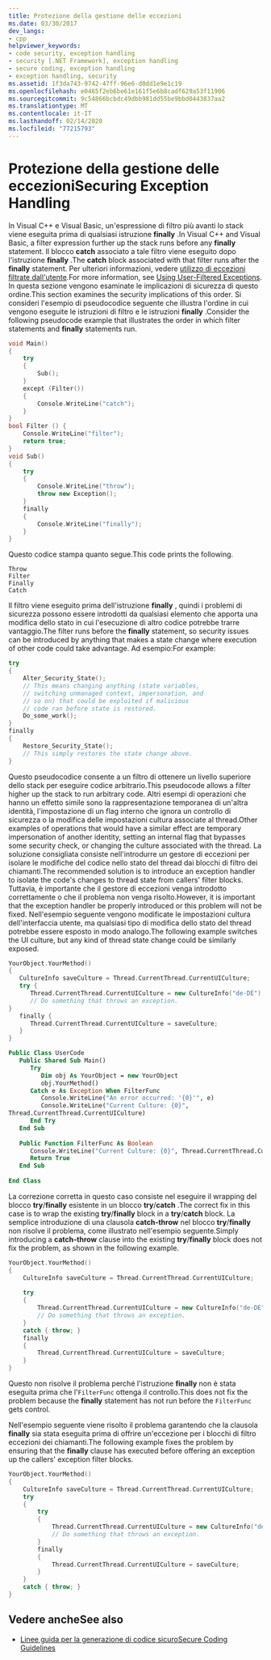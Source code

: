 ```yaml
---
title: Protezione della gestione delle eccezioni
ms.date: 03/30/2017
dev_langs:
- cpp
helpviewer_keywords:
- code security, exception handling
- security [.NET Framework], exception handling
- secure coding, exception handling
- exception handling, security
ms.assetid: 1f3da743-9742-47ff-96e6-d0dd1e9e1c19
ms.openlocfilehash: e0465f2eb6be61e161f5e6b8cadf629a53f11906
ms.sourcegitcommit: 9c54866bcbdc49dbb981dd55be9bbd0443837aa2
ms.translationtype: MT
ms.contentlocale: it-IT
ms.lasthandoff: 02/14/2020
ms.locfileid: "77215793"
---
```

# <a name="securing-exception-handling"></a><span data-ttu-id="c6dfe-102">Protezione della gestione delle eccezioni</span><span class="sxs-lookup"><span data-stu-id="c6dfe-102">Securing Exception Handling</span></span>
<span data-ttu-id="c6dfe-103">In Visual C++ e Visual Basic, un'espressione di filtro più avanti lo stack viene eseguita prima di qualsiasi istruzione **finally** .</span><span class="sxs-lookup"><span data-stu-id="c6dfe-103">In Visual C++ and Visual Basic, a filter expression further up the stack runs before any **finally** statement.</span></span> <span data-ttu-id="c6dfe-104">Il blocco **catch** associato a tale filtro viene eseguito dopo l'istruzione **finally** .</span><span class="sxs-lookup"><span data-stu-id="c6dfe-104">The **catch** block associated with that filter runs after the **finally** statement.</span></span> <span data-ttu-id="c6dfe-105">Per ulteriori informazioni, vedere [utilizzo di eccezioni filtrate dall'utente](../../standard/exceptions/using-user-filtered-exception-handlers.md).</span><span class="sxs-lookup"><span data-stu-id="c6dfe-105">For more information, see [Using User-Filtered Exceptions](../../standard/exceptions/using-user-filtered-exception-handlers.md).</span></span> <span data-ttu-id="c6dfe-106">In questa sezione vengono esaminate le implicazioni di sicurezza di questo ordine.</span><span class="sxs-lookup"><span data-stu-id="c6dfe-106">This section examines the security implications of this order.</span></span> <span data-ttu-id="c6dfe-107">Si consideri l'esempio di pseudocodice seguente che illustra l'ordine in cui vengono eseguite le istruzioni di filtro e le istruzioni **finally** .</span><span class="sxs-lookup"><span data-stu-id="c6dfe-107">Consider the following pseudocode example that illustrates the order in which filter statements and **finally** statements run.</span></span>  
  
```cpp  
void Main()   
{  
    try   
    {  
        Sub();  
    }   
    except (Filter())   
    {  
        Console.WriteLine("catch");  
    }  
}  
bool Filter () {  
    Console.WriteLine("filter");  
    return true;  
}  
void Sub()   
{  
    try   
    {  
        Console.WriteLine("throw");  
        throw new Exception();  
    }   
    finally   
    {  
        Console.WriteLine("finally");  
    }  
}                        
```  
  
 <span data-ttu-id="c6dfe-108">Questo codice stampa quanto segue.</span><span class="sxs-lookup"><span data-stu-id="c6dfe-108">This code prints the following.</span></span>  
  
```output
Throw  
Filter  
Finally  
Catch  
```  
  
 <span data-ttu-id="c6dfe-109">Il filtro viene eseguito prima dell'istruzione **finally** , quindi i problemi di sicurezza possono essere introdotti da qualsiasi elemento che apporta una modifica dello stato in cui l'esecuzione di altro codice potrebbe trarre vantaggio.</span><span class="sxs-lookup"><span data-stu-id="c6dfe-109">The filter runs before the **finally** statement, so security issues can be introduced by anything that makes a state change where execution of other code could take advantage.</span></span> <span data-ttu-id="c6dfe-110">Ad esempio:</span><span class="sxs-lookup"><span data-stu-id="c6dfe-110">For example:</span></span>  
  
```cpp  
try   
{  
    Alter_Security_State();  
    // This means changing anything (state variables,  
    // switching unmanaged context, impersonation, and   
    // so on) that could be exploited if malicious   
    // code ran before state is restored.  
    Do_some_work();  
}   
finally   
{  
    Restore_Security_State();  
    // This simply restores the state change above.  
}  
```  
  
 <span data-ttu-id="c6dfe-111">Questo pseudocodice consente a un filtro di ottenere un livello superiore dello stack per eseguire codice arbitrario.</span><span class="sxs-lookup"><span data-stu-id="c6dfe-111">This pseudocode allows a filter higher up the stack to run arbitrary code.</span></span> <span data-ttu-id="c6dfe-112">Altri esempi di operazioni che hanno un effetto simile sono la rappresentazione temporanea di un'altra identità, l'impostazione di un flag interno che ignora un controllo di sicurezza o la modifica delle impostazioni cultura associate al thread.</span><span class="sxs-lookup"><span data-stu-id="c6dfe-112">Other examples of operations that would have a similar effect are temporary impersonation of another identity, setting an internal flag that bypasses some security check, or changing the culture associated with the thread.</span></span> <span data-ttu-id="c6dfe-113">La soluzione consigliata consiste nell'introdurre un gestore di eccezioni per isolare le modifiche del codice nello stato del thread dai blocchi di filtro dei chiamanti.</span><span class="sxs-lookup"><span data-stu-id="c6dfe-113">The recommended solution is to introduce an exception handler to isolate the code's changes to thread state from callers' filter blocks.</span></span> <span data-ttu-id="c6dfe-114">Tuttavia, è importante che il gestore di eccezioni venga introdotto correttamente o che il problema non venga risolto.</span><span class="sxs-lookup"><span data-stu-id="c6dfe-114">However, it is important that the exception handler be properly introduced or this problem will not be fixed.</span></span> <span data-ttu-id="c6dfe-115">Nell'esempio seguente vengono modificate le impostazioni cultura dell'interfaccia utente, ma qualsiasi tipo di modifica dello stato del thread potrebbe essere esposto in modo analogo.</span><span class="sxs-lookup"><span data-stu-id="c6dfe-115">The following example switches the UI culture, but any kind of thread state change could be similarly exposed.</span></span>  
  
```cpp  
YourObject.YourMethod()  
{  
   CultureInfo saveCulture = Thread.CurrentThread.CurrentUICulture;  
   try {  
      Thread.CurrentThread.CurrentUICulture = new CultureInfo("de-DE");  
      // Do something that throws an exception.  
}  
   finally {  
      Thread.CurrentThread.CurrentUICulture = saveCulture;  
   }  
}  
```  
  
```vb  
Public Class UserCode  
   Public Shared Sub Main()  
      Try  
         Dim obj As YourObject = new YourObject  
         obj.YourMethod()  
      Catch e As Exception When FilterFunc  
         Console.WriteLine("An error occurred: '{0}'", e)  
         Console.WriteLine("Current Culture: {0}",   
Thread.CurrentThread.CurrentUICulture)  
      End Try  
   End Sub  
  
   Public Function FilterFunc As Boolean  
      Console.WriteLine("Current Culture: {0}", Thread.CurrentThread.CurrentUICulture)  
      Return True  
   End Sub  
  
End Class  
```  
  
 <span data-ttu-id="c6dfe-116">La correzione corretta in questo caso consiste nel eseguire il wrapping del blocco **try**/**finally** esistente in un blocco **try**/**catch** .</span><span class="sxs-lookup"><span data-stu-id="c6dfe-116">The correct fix in this case is to wrap the existing **try**/**finally** block in a **try**/**catch** block.</span></span> <span data-ttu-id="c6dfe-117">La semplice introduzione di una clausola **catch-throw** nel blocco **try**/**finally** non risolve il problema, come illustrato nell'esempio seguente.</span><span class="sxs-lookup"><span data-stu-id="c6dfe-117">Simply introducing a **catch-throw** clause into the existing **try**/**finally** block does not fix the problem, as shown in the following example.</span></span>  
  
```cpp  
YourObject.YourMethod()  
{  
    CultureInfo saveCulture = Thread.CurrentThread.CurrentUICulture;  
  
    try   
    {  
        Thread.CurrentThread.CurrentUICulture = new CultureInfo("de-DE");  
        // Do something that throws an exception.  
    }  
    catch { throw; }  
    finally   
    {  
        Thread.CurrentThread.CurrentUICulture = saveCulture;  
    }  
}  
```  
  
 <span data-ttu-id="c6dfe-118">Questo non risolve il problema perché l'istruzione **finally** non è stata eseguita prima che l'`FilterFunc` ottenga il controllo.</span><span class="sxs-lookup"><span data-stu-id="c6dfe-118">This does not fix the problem because the **finally** statement has not run before the `FilterFunc` gets control.</span></span>  
  
 <span data-ttu-id="c6dfe-119">Nell'esempio seguente viene risolto il problema garantendo che la clausola **finally** sia stata eseguita prima di offrire un'eccezione per i blocchi di filtro eccezioni dei chiamanti.</span><span class="sxs-lookup"><span data-stu-id="c6dfe-119">The following example fixes the problem by ensuring that the **finally** clause has executed before offering an exception up the callers' exception filter blocks.</span></span>  
  
```cpp  
YourObject.YourMethod()  
{  
    CultureInfo saveCulture = Thread.CurrentThread.CurrentUICulture;  
    try    
    {  
        try   
        {  
            Thread.CurrentThread.CurrentUICulture = new CultureInfo("de-DE");  
            // Do something that throws an exception.  
        }  
        finally   
        {  
            Thread.CurrentThread.CurrentUICulture = saveCulture;  
        }  
    }  
    catch { throw; }  
}  
```  
  
## <a name="see-also"></a><span data-ttu-id="c6dfe-120">Vedere anche</span><span class="sxs-lookup"><span data-stu-id="c6dfe-120">See also</span></span>

- [<span data-ttu-id="c6dfe-121">Linee guida per la generazione di codice sicuro</span><span class="sxs-lookup"><span data-stu-id="c6dfe-121">Secure Coding Guidelines</span></span>](../../standard/security/secure-coding-guidelines.md)
